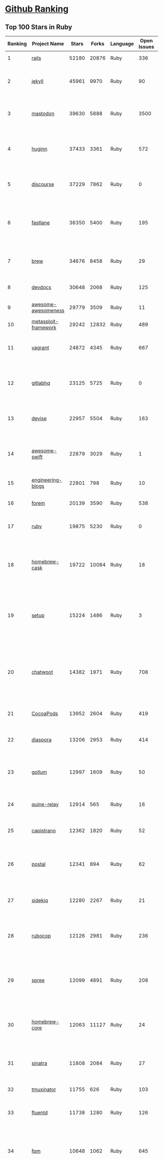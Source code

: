 [Github Ranking](../README.md)
==========

## Top 100 Stars in Ruby

| Ranking | Project Name | Stars | Forks | Language | Open Issues | Description | Last Commit |
| ------- | ------------ | ----- | ----- | -------- | ----------- | ----------- | ----------- |
| 1 | [rails](https://github.com/rails/rails) | 52180 | 20876 | Ruby | 336 | Ruby on Rails | 2023-01-25T02:53:05Z |
| 2 | [jekyll](https://github.com/jekyll/jekyll) | 45961 | 9970 | Ruby | 90 | :globe_with_meridians: Jekyll is a blog-aware static site generator in Ruby | 2023-01-22T15:26:00Z |
| 3 | [mastodon](https://github.com/mastodon/mastodon) | 39630 | 5888 | Ruby | 3500 | Your self-hosted, globally interconnected microblogging community | 2023-01-25T02:32:59Z |
| 4 | [huginn](https://github.com/huginn/huginn) | 37433 | 3361 | Ruby | 572 | Create agents that monitor and act on your behalf.  Your agents are standing by! | 2023-01-20T16:46:56Z |
| 5 | [discourse](https://github.com/discourse/discourse) | 37229 | 7862 | Ruby | 0 | A platform for community discussion. Free, open, simple. | 2023-01-25T01:34:39Z |
| 6 | [fastlane](https://github.com/fastlane/fastlane) | 36350 | 5400 | Ruby | 195 | 🚀 The easiest way to automate building and releasing your iOS and Android apps | 2023-01-23T11:14:51Z |
| 7 | [brew](https://github.com/Homebrew/brew) | 34676 | 8458 | Ruby | 29 | 🍺 The missing package manager for macOS (or Linux) | 2023-01-24T23:20:00Z |
| 8 | [devdocs](https://github.com/freeCodeCamp/devdocs) | 30648 | 2068 | Ruby | 125 | API Documentation Browser | 2023-01-24T18:58:51Z |
| 9 | [awesome-awesomeness](https://github.com/bayandin/awesome-awesomeness) | 29779 | 3509 | Ruby | 11 | A curated list of awesome awesomeness | 2022-12-15T03:08:32Z |
| 10 | [metasploit-framework](https://github.com/rapid7/metasploit-framework) | 29242 | 12832 | Ruby | 489 | Metasploit Framework | 2023-01-25T02:30:48Z |
| 11 | [vagrant](https://github.com/hashicorp/vagrant) | 24872 | 4345 | Ruby | 667 | Vagrant is a tool for building and distributing development environments. | 2023-01-24T06:46:26Z |
| 12 | [gitlabhq](https://github.com/gitlabhq/gitlabhq) | 23125 | 5725 | Ruby | 0 | GitLab CE Mirror \| Please open new issues in our issue tracker on GitLab.com | 2023-01-25T00:12:02Z |
| 13 | [devise](https://github.com/heartcombo/devise) | 22957 | 5504 | Ruby | 163 | Flexible authentication solution for Rails with Warden. | 2023-01-19T14:44:40Z |
| 14 | [awesome-swift](https://github.com/matteocrippa/awesome-swift) | 22879 | 3029 | Ruby | 1 | A collaborative list of awesome Swift libraries and resources. Feel free to contribute! | 2023-01-19T13:29:29Z |
| 15 | [engineering-blogs](https://github.com/kilimchoi/engineering-blogs) | 22801 | 798 | Ruby | 10 | A curated list of engineering blogs | 2022-12-23T03:07:57Z |
| 16 | [forem](https://github.com/forem/forem) | 20139 | 3590 | Ruby | 538 | For empowering community 🌱 | 2023-01-24T23:03:35Z |
| 17 | [ruby](https://github.com/ruby/ruby) | 19875 | 5230 | Ruby | 0 | The Ruby Programming Language [mirror] | 2023-01-25T01:52:58Z |
| 18 | [homebrew-cask](https://github.com/Homebrew/homebrew-cask) | 19722 | 10084 | Ruby | 18 | 🍻 A CLI workflow for the administration of macOS applications distributed as binaries | 2023-01-25T02:59:58Z |
| 19 | [setup](https://github.com/lewagon/setup) | 15224 | 1486 | Ruby | 3 | Setup instructions for Le Wagon's students on their first day of Web Development Bootcamp | 2023-01-23T10:01:17Z |
| 20 | [chatwoot](https://github.com/chatwoot/chatwoot) | 14382 | 1971 | Ruby | 708 | Open-source customer engagement suite, an alternative to Intercom, Zendesk, Salesforce Service Cloud etc. 🔥💬 | 2023-01-24T23:13:09Z |
| 21 | [CocoaPods](https://github.com/CocoaPods/CocoaPods) | 13952 | 2604 | Ruby | 419 | The Cocoa Dependency Manager. | 2023-01-23T10:36:35Z |
| 22 | [diaspora](https://github.com/diaspora/diaspora) | 13206 | 2953 | Ruby | 414 | A privacy-aware, distributed, open source social network. | 2022-12-05T02:06:14Z |
| 23 | [gollum](https://github.com/gollum/gollum) | 12997 | 1609 | Ruby | 50 | A simple, Git-powered wiki with a sweet API and local frontend. | 2023-01-24T14:57:23Z |
| 24 | [quine-relay](https://github.com/mame/quine-relay) | 12914 | 565 | Ruby | 16 | An uroboros program with 100+ programming languages | 2022-10-31T08:24:26Z |
| 25 | [capistrano](https://github.com/capistrano/capistrano) | 12362 | 1820 | Ruby | 52 | Remote multi-server automation tool | 2023-01-24T17:54:41Z |
| 26 | [postal](https://github.com/postalserver/postal) | 12341 | 894 | Ruby | 62 | ✉️ A fully featured open source mail delivery platform for incoming & outgoing e-mail | 2023-01-23T15:31:53Z |
| 27 | [sidekiq](https://github.com/mperham/sidekiq) | 12280 | 2267 | Ruby | 21 | Simple, efficient background processing for Ruby | 2023-01-24T19:38:24Z |
| 28 | [rubocop](https://github.com/rubocop/rubocop) | 12126 | 2981 | Ruby | 236 | A Ruby static code analyzer and formatter, based on the community Ruby style guide. | 2023-01-25T01:52:30Z |
| 29 | [spree](https://github.com/spree/spree) | 12099 | 4891 | Ruby | 208 | Open Source multi-language/multi-currency/multi-store eCommerce platform | 2023-01-23T13:13:48Z |
| 30 | [homebrew-core](https://github.com/Homebrew/homebrew-core) | 12063 | 11127 | Ruby | 24 | 🍻 Default formulae for the missing package manager for macOS (or Linux) | 2023-01-25T02:54:23Z |
| 31 | [sinatra](https://github.com/sinatra/sinatra) | 11808 | 2084 | Ruby | 27 | Classy web-development dressed in a DSL (official / canonical repo) | 2023-01-23T00:28:40Z |
| 32 | [tmuxinator](https://github.com/tmuxinator/tmuxinator) | 11755 | 626 | Ruby | 103 | Manage complex tmux sessions easily | 2022-12-15T20:50:29Z |
| 33 | [fluentd](https://github.com/fluent/fluentd) | 11738 | 1280 | Ruby | 126 | Fluentd: Unified Logging Layer (project under CNCF) | 2023-01-23T04:07:23Z |
| 34 | [fpm](https://github.com/jordansissel/fpm) | 10648 | 1062 | Ruby | 645 | Effing package management! Build packages for multiple platforms (deb, rpm, etc) with great ease and sanity. | 2023-01-22T04:40:56Z |
| 35 | [linguist](https://github.com/github/linguist) | 10639 | 3918 | Ruby | 90 | Language Savant. If your repository's language is being reported incorrectly, send us a pull request! | 2023-01-24T16:15:05Z |
| 36 | [faker](https://github.com/faker-ruby/faker) | 10587 | 3042 | Ruby | 5 | A library for generating fake data such as names, addresses, and phone numbers. | 2023-01-24T19:14:40Z |
| 37 | [Learning-SICP](https://github.com/DeathKing/Learning-SICP) | 10178 | 1497 | Ruby | 1 | MIT视频公开课《计算机程序的构造和解释》中文化项目及课程学习资料搜集。 | 2022-02-27T13:57:02Z |
| 38 | [liquid](https://github.com/Shopify/liquid) | 10009 | 1303 | Ruby | 231 | Liquid markup language. Safe, customer facing template language for flexible web apps.  | 2023-01-18T15:08:12Z |
| 39 | [capybara](https://github.com/teamcapybara/capybara) | 9755 | 1427 | Ruby | 5 | Acceptance test framework for web applications | 2023-01-18T06:33:28Z |
| 40 | [grape](https://github.com/ruby-grape/grape) | 9661 | 1222 | Ruby | 207 | An opinionated framework for creating REST-like APIs in Ruby. | 2023-01-11T02:39:29Z |
| 41 | [octopress](https://github.com/imathis/octopress) | 9355 | 2703 | Ruby | 176 | Octopress is an obsessively designed framework for Jekyll blogging. It’s easy to configure and easy to deploy. Sweet huh? | 2022-05-29T06:22:05Z |
| 42 | [activeadmin](https://github.com/activeadmin/activeadmin) | 9300 | 3311 | Ruby | 331 | The administration framework for Ruby on Rails applications. | 2023-01-23T02:12:40Z |
| 43 | [resque](https://github.com/resque/resque) | 9251 | 1672 | Ruby | 56 | Resque is a Redis-backed Ruby library for creating background jobs, placing them on multiple queues, and processing them later. | 2023-01-23T11:03:29Z |
| 44 | [guides](https://github.com/thoughtbot/guides) | 9236 | 1377 | Ruby | 0 | A guide for programming in style. | 2023-01-04T08:46:04Z |
| 45 | [bourbon](https://github.com/thoughtbot/bourbon) | 9101 | 900 | Ruby | 4 | A Lightweight Sass Tool Set | 2023-01-23T20:55:05Z |
| 46 | [paperclip](https://github.com/thoughtbot/paperclip) | 9065 | 2421 | Ruby | 37 | Easy file attachment management for ActiveRecord | 2022-10-11T23:33:19Z |
| 47 | [carrierwave](https://github.com/carrierwaveuploader/carrierwave) | 8752 | 1644 | Ruby | 69 | Classier solution for file uploads for Rails, Sinatra and other Ruby web frameworks | 2023-01-23T15:17:13Z |
| 48 | [whenever](https://github.com/javan/whenever) | 8667 | 728 | Ruby | 65 | Cron jobs in Ruby | 2023-01-23T15:41:59Z |
| 49 | [remote-working](https://github.com/greatghoul/remote-working) | 8553 | 773 | Ruby | 0 | 收集整理远程工作相关的资料 | 2023-01-18T04:10:09Z |
| 50 | [kaminari](https://github.com/kaminari/kaminari) | 8327 | 1076 | Ruby | 41 | ⚡ A Scope & Engine based, clean, powerful, customizable and sophisticated paginator for Ruby webapps | 2023-01-21T14:45:09Z |
| 51 | [simple_form](https://github.com/heartcombo/simple_form) | 8061 | 1314 | Ruby | 24 | Forms made easy for Rails! It's tied to a simple DSL, with no opinion on markup. | 2023-01-17T18:39:02Z |
| 52 | [pundit](https://github.com/varvet/pundit) | 7850 | 605 | Ruby | 15 | Minimal authorization through OO design and pure Ruby classes | 2023-01-12T11:50:14Z |
| 53 | [rails_admin](https://github.com/railsadminteam/rails_admin) | 7717 | 2244 | Ruby | 170 | RailsAdmin is a Rails engine that provides an easy-to-use interface for managing your data | 2023-01-12T08:31:19Z |
| 54 | [factory_bot](https://github.com/thoughtbot/factory_bot) | 7689 | 2620 | Ruby | 30 | A library for setting up Ruby objects as test data. | 2023-01-03T02:18:22Z |
| 55 | [omniauth](https://github.com/omniauth/omniauth) | 7637 | 994 | Ruby | 85 | OmniAuth is a flexible authentication system utilizing Rack middleware. | 2023-01-20T18:17:03Z |
| 56 | [how-to-contribute-to-open-source](https://github.com/freeCodeCamp/how-to-contribute-to-open-source) | 7307 | 1579 | Ruby | 23 | A guide to contributing to open source | 2023-01-24T14:24:10Z |
| 57 | [puma](https://github.com/puma/puma) | 7304 | 1379 | Ruby | 50 | A Ruby/Rack web server built for parallelism | 2023-01-24T22:23:24Z |
| 58 | [wpscan](https://github.com/wpscanteam/wpscan) | 7247 | 1176 | Ruby | 41 | WPScan WordPress security scanner. Written for security professionals and blog maintainers to test the security of their WordPress websites. | 2022-12-26T20:22:12Z |
| 59 | [jazzy](https://github.com/realm/jazzy) | 7218 | 405 | Ruby | 81 | Soulful docs for Swift & Objective-C | 2023-01-24T18:39:08Z |
| 60 | [chef](https://github.com/chef/chef) | 7120 | 2567 | Ruby | 382 | Chef Infra, a powerful automation platform that transforms infrastructure into code automating how infrastructure is configured, deployed and managed across any environment, at any scale | 2023-01-24T22:58:25Z |

